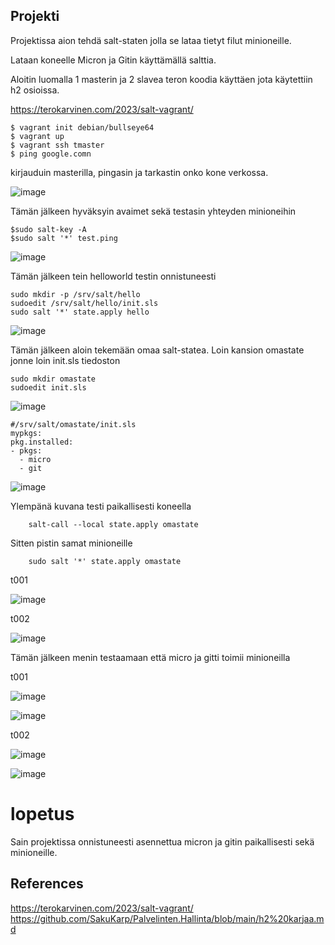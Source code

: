 ## Projekti

Projektissa aion tehdä salt-staten jolla se lataa tietyt filut minioneille.

Lataan koneelle Micron ja Gitin käyttämällä salttia.

Aloitin luomalla 1 masterin ja 2 slavea teron koodia käyttäen jota käytettiin h2 osioissa.

https://terokarvinen.com/2023/salt-vagrant/


    $ vagrant init debian/bullseye64
    $ vagrant up
    $ vagrant ssh tmaster
    $ ping google.comn

kirjauduin masterilla, pingasin ja tarkastin onko kone verkossa.

![image](https://github.com/SakuKarp/Palvelinten.Hallinta/assets/148875105/3fcb6a45-82f9-42be-a5a4-91015f863212)

Tämän jälkeen hyväksyin avaimet sekä testasin yhteyden minioneihin

    $sudo salt-key -A
    $sudo salt '*' test.ping

![image](https://github.com/SakuKarp/Palvelinten.Hallinta/assets/148875105/5082ceb6-ff9f-48d8-9208-76e389e038ff)


Tämän jälkeen tein helloworld testin onnistuneesti

    sudo mkdir -p /srv/salt/hello
    sudoedit /srv/salt/hello/init.sls
    sudo salt '*' state.apply hello
    
![image](https://github.com/SakuKarp/Palvelinten.Hallinta/assets/148875105/c2935ad2-0796-4cae-b78f-a19338c54f4e)

Tämän jälkeen aloin tekemään omaa salt-statea. Loin kansion omastate jonne loin init.sls tiedoston


    sudo mkdir omastate
    sudoedit init.sls


![image](https://github.com/SakuKarp/Palvelinten.Hallinta/assets/148875105/61c5b6b5-c4ab-4b8a-b7b3-e64b3a9e0afb)

    #/srv/salt/omastate/init.sls
    mypkgs:
    pkg.installed:
    - pkgs:
      - micro
      - git

![image](https://github.com/SakuKarp/Palvelinten.Hallinta/assets/148875105/50d163ee-1fda-473e-a463-c2dc6530960c)


Ylempänä kuvana testi paikallisesti koneella

        salt-call --local state.apply omastate


Sitten pistin samat minioneille 

        sudo salt '*' state.apply omastate


t001

![image](https://github.com/SakuKarp/Palvelinten.Hallinta/assets/148875105/e30ab070-4548-40ae-ac59-89da84c49d82)

t002

![image](https://github.com/SakuKarp/Palvelinten.Hallinta/assets/148875105/16b4f23e-81a1-48c3-b26b-9d8e93fa82b3)


Tämän jälkeen menin testaamaan että micro ja gitti toimii minioneilla




t001

![image](https://github.com/SakuKarp/Palvelinten.Hallinta/assets/148875105/c92f98b5-6c4b-4335-89eb-af9f87873375)


![image](https://github.com/SakuKarp/Palvelinten.Hallinta/assets/148875105/914ddd39-e70d-4aa0-ba9e-e7a49b76f837)

t002

![image](https://github.com/SakuKarp/Palvelinten.Hallinta/assets/148875105/d72fbbb7-dfc9-4e97-b4df-d82f3dadfe89)


![image](https://github.com/SakuKarp/Palvelinten.Hallinta/assets/148875105/b44147d7-b9f0-4da0-ad99-cc5caa08cf21)


# lopetus

Sain projektissa onnistuneesti asennettua micron ja gitin paikallisesti sekä minioneille.

## References

https://terokarvinen.com/2023/salt-vagrant/
https://github.com/SakuKarp/Palvelinten.Hallinta/blob/main/h2%20karjaa.md




